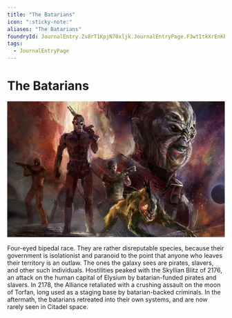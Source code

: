 ```yaml
---
title: "The Batarians"
icon: ":sticky-note:"
aliases: "The Batarians"
foundryId: JournalEntry.Zv8rT1KpjN70xljk.JournalEntryPage.F3wtItkXrEnKF8v0
tags:
  - JournalEntryPage
---
```


# The Batarians
![The Batarians](/src/assets/media/batarians.png)

Four-eyed bipedal race. They are rather disreputable species, because their government is isolationist and paranoid to the point that anyone who leaves their territory is an outlaw. The ones the galaxy sees are pirates, slavers, and other such individuals. Hostilities peaked with the Skyllian Blitz of 2176, an attack on the human capital of Elysium by batarian-funded pirates and slavers. In 2178, the Alliance retaliated with a crushing assault on the moon of Torfan, long used as a staging base by batarian-backed criminals. In the aftermath, the batarians retreated into their own systems, and are now rarely seen in Citadel space.
